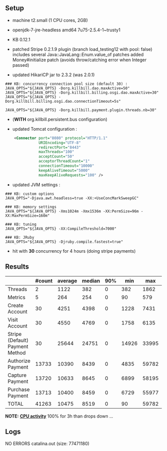 ## Setup

- machine t2.small (1 CPU cores, 2GB)
- openjdk-7-jre-headless amd64 7u75-2.5.4-1~trusty1

- KB 0.12.1
- patched Stripe 0.2.1.9 plugin (branch load_testing12 with pool: false)
  includes several Java::JavaLang::Enum.value_of patches
  added Money#initialize patch (avoids throw/catching error when Integer passed)
  
- updated HikariCP jar to 2.3.2 (was 2.0.1)
  
```
### KB: concurrency connection pool size (default 30) :
JAVA_OPTS="${JAVA_OPTS} -Dorg.killbill.dao.maxActive=50"
JAVA_OPTS="${JAVA_OPTS} -Dorg.killbill.billing.osgi.dao.maxActive=30"
JAVA_OPTS="${JAVA_OPTS} -Dorg.killbill.billing.osgi.dao.connectionTimeout=5s"

JAVA_OPTS="${JAVA_OPTS} -Dorg.killbill.payment.plugin.threads.nb=30"
```

- (**WITH** org.killbill.persistent.bus configuration)

- updated Tomcat configuration :
```xml
    <Connector port="8080" protocol="HTTP/1.1"
               URIEncoding="UTF-8"
               redirectPort="8443"
               maxThreads="100"
               acceptCount="50"
               acceptorThreadCount="1"
               connectionTimeout="10000"
               keepAliveTimeout="5000"
               maxKeepAliveRequests="100" />
```

- updated JVM settings :
```
### KB: custom options
JAVA_OPTS="-Djava.awt.headless=true -XX:+UseConcMarkSweepGC"

### KB: memory settings
JAVA_OPTS="${JAVA_OPTS} -Xms1024m -Xmx1536m -XX:PermSize=96m -XX:MaxPermSize=160m"

### KB: tuning
JAVA_OPTS="${JAVA_OPTS} -XX:CompileThreshold=7000"

### KB: JRuby
JAVA_OPTS="${JAVA_OPTS} -Djruby.compile.fastest=true"
```

- hit with **30** concurrency for 4 hours (doing stripe payments)

  
## Results
  
|                                 | #count | average | median | 90% |   min |   max |   errors | bandwidth |
| ------------------------------- | ------ | ------- | ------ | --- | ----- | ----- | -------- | --------- |
|                         Threads |      2 |    1122 |    382 |   0 |   382 |  1862 | 0.00000% |    0.01/s |
|                         Metrics |      5 |     264 |    254 |   0 |    90 |   579 | 0.00000% |    0.02/s |
|                  Create Account |     30 |    4251 |   4398 |   0 |  1228 |  7431 | 0.00000% |    1.06/s |
|                   Visit Account |     30 |    4550 |   4769 |   0 |  1758 |  6135 | 0.00000% |    1.37/s |
| Stripe (Default) Payment Method |     30 |   25644 |  24751 |   0 | 14926 | 33995 | 0.00000% |    0.68/s |
|               Authorize Payment |  13733 |   10390 |   8439 |   0 |  4835 | 59782 | 0.00000% |    0.84/s |
|                 Capture Payment |  13720 |   10633 |   8645 |   0 |  6899 | 58195 | 0.00000% |    0.74/s |
|                Purchase Payment |  13713 |   10400 |   8459 |   0 |  6729 | 55977 | 0.00000% |    0.85/s |
|                           TOTAL |  41263 |   10475 |   8519 |   0 |    90 | 59782 | 0.00000% |    2.46/s |


**NOTE:** **[CPU activity](../run-10_5/cpu_activity.png)** 100% for 3h than drops down ...


## Logs

NO ERRORS catalina.out (size: 77471180)
